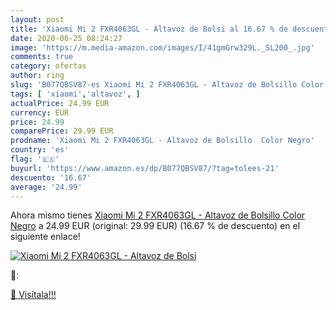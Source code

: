 ```yaml
---
layout: post
title: 'Xiaomi Mi 2 FXR4063GL - Altavoz de Bolsi al 16.67 % de descuento'
date: 2020-06-25 08:24:27
image: 'https://m.media-amazon.com/images/I/41gmGrw329L._SL200_.jpg'
comments: true
category: ofertas
author: ring
slug: 'B077QBSV87-es Xiaomi Mi 2 FXR4063GL - Altavoz de Bolsillo Color Negro'
tags: [ 'xiaomi','altavoz', ]
actualPrice: 24.99 EUR
currency: EUR
price: 24.99
comparePrice: 29.99 EUR
prodname: 'Xiaomi Mi 2 FXR4063GL - Altavoz de Bolsillo  Color Negro'
country: 'es'
flag: '🇪🇸'
buyurl: 'https://www.amazon.es/dp/B077QBSV87/?tag=tolees-21'
descuento: '16.67'
average: '24.99'
---
```


Ahora mismo tienes [Xiaomi Mi 2 FXR4063GL - Altavoz de Bolsillo  Color Negro](https://www.amazon.es/dp/B077QBSV87/?tag=tolees-21) a 24.99 EUR (original: 29.99 EUR) (16.67 %  de descuento) en el siguiente enlace!

[![Xiaomi Mi 2 FXR4063GL - Altavoz de Bolsi](https://m.media-amazon.com/images/I/41gmGrw329L._SL200_.jpg)](https://www.amazon.es/dp/B077QBSV87/?tag=tolees-21)

🔎:


[🛒 Visítala!!!](https://www.amazon.es/dp/B077QBSV87/?tag=tolees-21)
